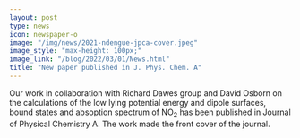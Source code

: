 ```yaml
---
layout: post
type: news
icon: newspaper-o
image: "/img/news/2021-ndengue-jpca-cover.jpeg" 
image_style: "max-height: 100px;"
image_link: "/blog/2022/03/01/News.html"
title: "New paper published in J. Phys. Chem. A"
---
```


Our work in collaboration with Richard Dawes group and David Osborn on the calculations of the low lying potential energy and dipole surfaces, bound states and absoption spectrum of NO<sub>2</sub>  has been published in Journal of Physical Chemistry A. The work made the front cover of the journal.
